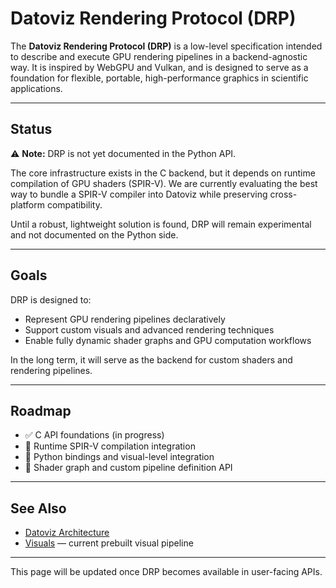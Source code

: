 # Datoviz Rendering Protocol (DRP)

The **Datoviz Rendering Protocol (DRP)** is a low-level specification intended to describe and execute GPU rendering pipelines in a backend-agnostic way. It is inspired by WebGPU and Vulkan, and is designed to serve as a foundation for flexible, portable, high-performance graphics in scientific applications.

---

## Status

⚠️ **Note:** DRP is not yet documented in the Python API.

The core infrastructure exists in the C backend, but it depends on runtime compilation of GPU shaders (SPIR-V). We are currently evaluating the best way to bundle a SPIR-V compiler into Datoviz while preserving cross-platform compatibility.

Until a robust, lightweight solution is found, DRP will remain experimental and not documented on the Python side.

---

## Goals

DRP is designed to:

- Represent GPU rendering pipelines declaratively
- Support custom visuals and advanced rendering techniques
- Enable fully dynamic shader graphs and GPU computation workflows

In the long term, it will serve as the backend for custom shaders and rendering pipelines.

---

## Roadmap

- ✅ C API foundations (in progress)
- 🔲 Runtime SPIR-V compilation integration
- 🔲 Python bindings and visual-level integration
- 🔲 Shader graph and custom pipeline definition API

---

## See Also

- [Datoviz Architecture](../discussions/ARCHITECTURE.md)
- [Visuals](visuals.md) — current prebuilt visual pipeline

---

This page will be updated once DRP becomes available in user-facing APIs.
